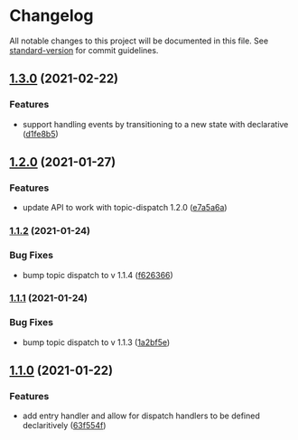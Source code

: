 # Changelog

All notable changes to this project will be documented in this file. See [standard-version](https://github.com/conventional-changelog/standard-version) for commit guidelines.

## [1.3.0](///compare/v1.2.0...v1.3.0) (2021-02-22)


### Features

* support handling events by transitioning to a new state with declarative ([d1fe8b5](///commit/d1fe8b5edc2ada6a47771b39b26609bd25b7af00))

## [1.2.0](///compare/v1.1.2...v1.2.0) (2021-01-27)


### Features

* update API to work with topic-dispatch 1.2.0 ([e7a5a6a](///commit/e7a5a6a8d226c082b06c5f7f82682c28e1e2bb2c))

### [1.1.2](///compare/v1.1.1...v1.1.2) (2021-01-24)


### Bug Fixes

* bump topic dispatch to v 1.1.4 ([f626366](///commit/f626366aa67b6084f2ca8fce6ce18ad908160dcf))

### [1.1.1](///compare/v1.1.0...v1.1.1) (2021-01-24)


### Bug Fixes

* bump topic dispatch to v 1.1.3 ([1a2bf5e](///commit/1a2bf5eed86a5a940c355f160d7088745d99926f))

## [1.1.0](///compare/v1.0.0...v1.1.0) (2021-01-22)


### Features

* add entry handler and allow for dispatch handlers to be defined declaritively ([63f554f](///commit/63f554f4799fca89a3d3b635137d5a4dfceb2496))
